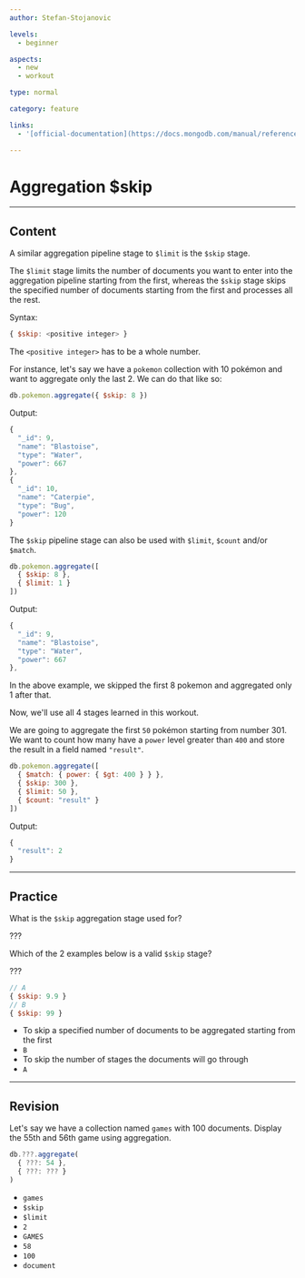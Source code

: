 ```yaml
---
author: Stefan-Stojanovic

levels:
  - beginner

aspects:
  - new
  - workout

type: normal

category: feature

links:
  - '[official-documentation](https://docs.mongodb.com/manual/reference/operator/aggregation/skip/){documentation}'

---
```

# Aggregation $skip
---
## Content

A similar aggregation pipeline stage to `$limit` is the `$skip` stage.

The `$limit` stage limits the number of documents you want to enter into the aggregation pipeline starting from the first, whereas the `$skip` stage skips the specified number of documents starting from the first and processes all the rest.

Syntax:
```javascript
{ $skip: <positive integer> }
```
The `<positive integer>` has to be a whole number.

For instance, let's say we have a `pokemon` collection with 10 pokémon and want to aggregate only the last 2. We can do that like so:
```javascript
db.pokemon.aggregate({ $skip: 8 })
```
Output:
```javascript
{
  "_id": 9,
  "name": "Blastoise",
  "type": "Water",
  "power": 667
},
{
  "_id": 10,
  "name": "Caterpie",
  "type": "Bug",
  "power": 120
}
```

The `$skip` pipeline stage can also be used with `$limit`, `$count` and/or `$match`.

```javascript
db.pokemon.aggregate([
  { $skip: 8 },
  { $limit: 1 }
])
```
Output:
```javascript
{
  "_id": 9,
  "name": "Blastoise",
  "type": "Water",
  "power": 667
},
```
In the above example, we skipped the first 8 pokemon and aggregated only 1 after that.

Now, we'll use all 4 stages learned in this workout.

We are going to aggregate the first `50` pokémon starting from number 301. We want to count how many have a `power` level greater than `400` and store the result in a field named `"result"`.
```javascript
db.pokemon.aggregate([
  { $match: { power: { $gt: 400 } } },
  { $skip: 300 },
  { $limit: 50 },
  { $count: "result" }
])
```
Output:
```javascript
{
  "result": 2
}
```

---
## Practice

What is the `$skip` aggregation stage used for?

???

Which of the 2 examples below is a valid `$skip` stage?

???

```js
// A
{ $skip: 9.9 }
// B
{ $skip: 99 }
```

* To skip a specified number of documents to be aggregated starting from the first
* `B`
* To skip the number of stages the documents will go through
* `A`

---
## Revision

Let's say we have a collection named `games` with 100 documents. Display the 55th and 56th game using aggregation.

```javascript
db.???.aggregate(
  { ???: 54 },
  { ???: ??? }
)
```

* `games`
* `$skip`
* `$limit`
* `2`
* `GAMES`
* `58`
* `100`
* `document`
